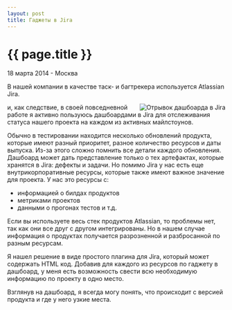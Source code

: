 ```yaml
---
layout: post
title: Гаджеты в Jira
---
```


{{ page.title }}
================

<p class="meta">18 марта 2014 - Москва</p>

В нашей компании в качестве таск- и багтрекера используется Atlassian Jira.

<img src="http://blog.bronevichok.ru/images/jira.png" style="float:right"
	alt="Отрывок дашбоарда в Jira">

и, как следствие, в своей повседневной работе я активно пользуюсь дашбоардами в Jira для
отслеживания статуса нашего проекта на каждом из активных майлстоунов.

Обычно в тестировании находится несколько обновлений продукта, которые имеют разный приоритет,
разное количество ресурсов и даты выпуска. Из-за этого сложно помнить все детали
каждого обновления. Дашбоард может дать представление только о тех артефактах,
которые хранятся в Jira: дефекты и задачи. Но помимо Jira у нас есть еще внутрикорпоративные
ресурсы, которые также имеют важное значение для проекта. У нас это ресурсы с:

* информацией о билдах продуктов
* метриками проектов
* данными о прогонах тестов и т.д.

Если вы используете весь стек продуктов Atlassian, то проблемы нет, так как они все друг с другом
интегрированы. Но в нашем случае информация о продуктах получается разрозненной и разбросанной
по разным ресурсам.

Я нашел решение в виде простого плагина для Jira, который может содержать HTML код.
Добавив для каждого из ресурсов по гаджету в дашбоард, у меня есть возможность
свести всю необходимую информацию по проекту в одно место.

Взглянув на дашбоард, я всегда могу понять, что происходит с версией продукта
и где у него узкие места.
